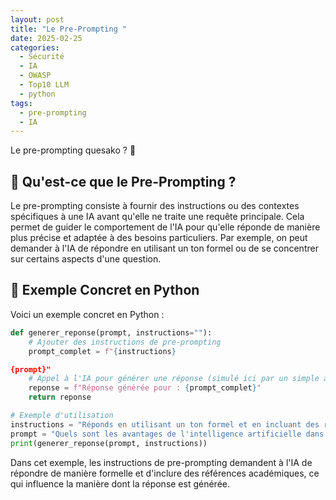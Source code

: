 ```yaml
---
layout: post
title: "Le Pre-Prompting "
date: 2025-02-25
categories:
  - Sécurité
  - IA
  - OWASP
  - Top10 LLM
  - python
tags: 
  - pre-prompting
  - IA
---
```


Le pre-prompting quesako ? 🤔

## 🤔 Qu'est-ce que le Pre-Prompting ?

Le pre-prompting consiste à fournir des instructions ou des contextes spécifiques à une IA avant 
qu'elle ne traite une requête principale. Cela permet de guider le comportement de l'IA pour 
qu'elle réponde de manière plus précise et adaptée à des besoins particuliers. Par exemple, 
on peut demander à l'IA de répondre en utilisant un ton formel ou de se concentrer sur 
certains aspects d'une question.

## 🐍 Exemple Concret en Python 

Voici un exemple concret en Python :

```python
def generer_reponse(prompt, instructions=""):
    # Ajouter des instructions de pre-prompting
    prompt_complet = f"{instructions}

{prompt}"
    # Appel à l'IA pour générer une réponse (simulé ici par un simple affichage)
    reponse = f"Réponse générée pour : {prompt_complet}"
    return reponse

# Exemple d'utilisation
instructions = "Réponds en utilisant un ton formel et en incluant des références académiques si possible."
prompt = "Quels sont les avantages de l'intelligence artificielle dans le domaine médical ?"
print(generer_reponse(prompt, instructions))
```

Dans cet exemple, les instructions de pre-prompting demandent à l'IA de répondre de manière 
formelle et d'inclure des références académiques, ce qui influence la manière dont la réponse est 
générée.
